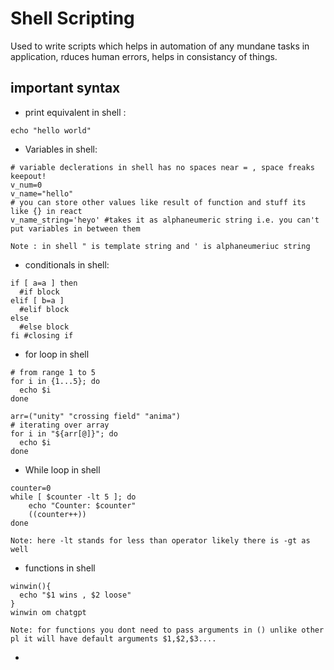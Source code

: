 # Shell Scripting
Used to write scripts which helps in automation of any mundane tasks in application, rduces human errors, helps in consistancy of things.
## important syntax
- print equivalent in shell :
```
echo "hello world"
```
- Variables in shell:
```
# variable declerations in shell has no spaces near = , space freaks keepout!
v_num=0
v_name="hello"
# you can store other values like result of function and stuff its like {} in react
v_name_string='heyo' #takes it as alphaneumeric string i.e. you can't put variables in between them

```
`Note : in shell " is template string and ' is alphaneumeriuc string`
- conditionals in shell:
```
if [ a=a ] then
  #if block
elif [ b=a ]
  #elif block
else
  #else block
fi #closing if
```
- for loop in shell
```
# from range 1 to 5
for i in {1...5}; do
  echo $i
done

arr=("unity" "crossing field" "anima")
# iterating over array
for i in "${arr[@]}"; do
  echo $i
done

```

- While loop in shell
```
counter=0
while [ $counter -lt 5 ]; do
    echo "Counter: $counter"
    ((counter++))
done
```
`Note: here -lt stands for less than operator likely there is -gt as well`
- functions in shell
```
winwin(){
  echo "$1 wins , $2 loose"
}
winwin om chatgpt
```
`Note: for functions you dont need to pass arguments in () unlike other pl it will have default arguments $1,$2,$3....`

- 
